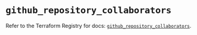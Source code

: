 # `github_repository_collaborators`

Refer to the Terraform Registry for docs: [`github_repository_collaborators`](https://registry.terraform.io/providers/integrations/github/5.45.0/docs/resources/repository_collaborators).
